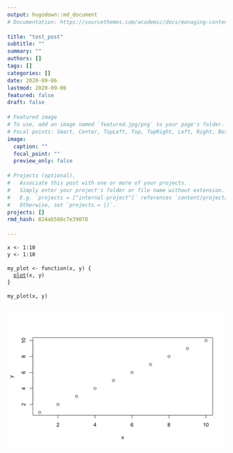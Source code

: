 ```yaml
---
output: hugodown::md_document
# Documentation: https://sourcethemes.com/academic/docs/managing-content/

title: "test_post"
subtitle: ""
summary: ""
authors: []
tags: []
categories: []
date: 2020-09-06
lastmod: 2020-09-06
featured: false
draft: false

# Featured image
# To use, add an image named `featured.jpg/png` to your page's folder.
# Focal points: Smart, Center, TopLeft, Top, TopRight, Left, Right, BottomLeft, Bottom, BottomRight.
image:
  caption: ""
  focal_point: ""
  preview_only: false

# Projects (optional).
#   Associate this post with one or more of your projects.
#   Simply enter your project's folder or file name without extension.
#   E.g. `projects = ["internal-project"]` references `content/project/deep-learning/index.md`.
#   Otherwise, set `projects = []`.
projects: []
rmd_hash: 824ab508c7e39078

---
```


<div class="highlight">

<pre class='chroma'><code class='language-r' data-lang='r'><span class='k'>x</span> <span class='o'>&lt;-</span> <span class='m'>1</span><span class='o'>:</span><span class='m'>10</span>
<span class='k'>y</span> <span class='o'>&lt;-</span> <span class='m'>1</span><span class='o'>:</span><span class='m'>10</span>

<span class='k'>my_plot</span> <span class='o'>&lt;-</span> <span class='nf'>function</span>(<span class='k'>x</span>, <span class='k'>y</span>) {
  <span class='nf'><a href='https://rdrr.io/r/graphics/plot.html'>plot</a></span>(<span class='k'>x</span>, <span class='k'>y</span>)
}

<span class='nf'>my_plot</span>(<span class='k'>x</span>, <span class='k'>y</span>)

</code></pre>
<img src="figs/unnamed-chunk-1-1.png" width="700px" style="display: block; margin: auto;" />

</div>

